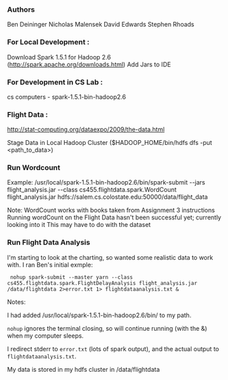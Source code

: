### Authors
Ben Deininger
Nicholas Malensek
David Edwards
Stephen Rhoads

### For Local Development :
Download Spark 1.5.1 for Hadoop 2.6 (http://spark.apache.org/downloads.html)
Add Jars to IDE

### For Development in CS Lab :
cs computers - spark-1.5.1-bin-hadoop2.6

### Flight Data :
http://stat-computing.org/dataexpo/2009/the-data.html

Stage Data in Local Hadoop Cluster ($HADOOP_HOME/bin/hdfs dfs -put <path_to_data>)

### Run Wordcount
Example:
/usr/local/spark-1.5.1-bin-hadoop2.6/bin/spark-submit --jars flight_analysis.jar --class cs455.flightdata.spark.WordCount flight_analysis.jar hdfs://salem.cs.colostate.edu:50000/data/flight_data

Note:
WordCount works with books taken from Assignment 3 instructions
Running wordCount on the Flight Data hasn't been successful yet; currently looking into it
This may have to do with the dataset

### Run Flight Data Analysis
I'm starting to look at the charting, so wanted some realistic data to work with.  I ran Ben's initial exmple:

``` nohup spark-submit --master yarn --class cs455.flightdata.spark.FlightDelayAnalysis flight_analysis.jar /data/flightdata 2>error.txt 1> flightdataanalysis.txt &```

Notes:

I had added /usr/local/spark-1.5.1-bin-hadoop2.6/bin/ to my path.

`nohup` ignores the terminal closing, so will continue running (with the &) when my computer sleeps.

I redirect stderr to `error.txt` (lots of spark output), and the actual output to `flightdataanalysis.txt`.  

My data is stored in my hdfs cluster in /data/flightdata